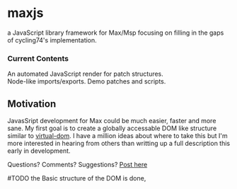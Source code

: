 # maxjs
a JavaScript library framework for Max/Msp focusing on filling in the gaps of cycling74's implementation.  

### Current Contents
An automated JavaScript render for patch structures.  
Node-like imports/exports.
Demo patches and scripts.

## Motivation

JavasSript development for Max could be much easier, faster and more sane.  My first goal is to create a globally accessable DOM like structure similar to [virtual-dom](https://github.com/Matt-Esch/virtual-dom). I have a million ideas about where to take this but I'm more interested in hearing from others than writting up a full description this early in development.  

Questions? Comments? Suggestions? [Post here](https://github.com/NicholasThayer/maxjs/issues/new)

#TODO
the Basic structure of the DOM is done, 
